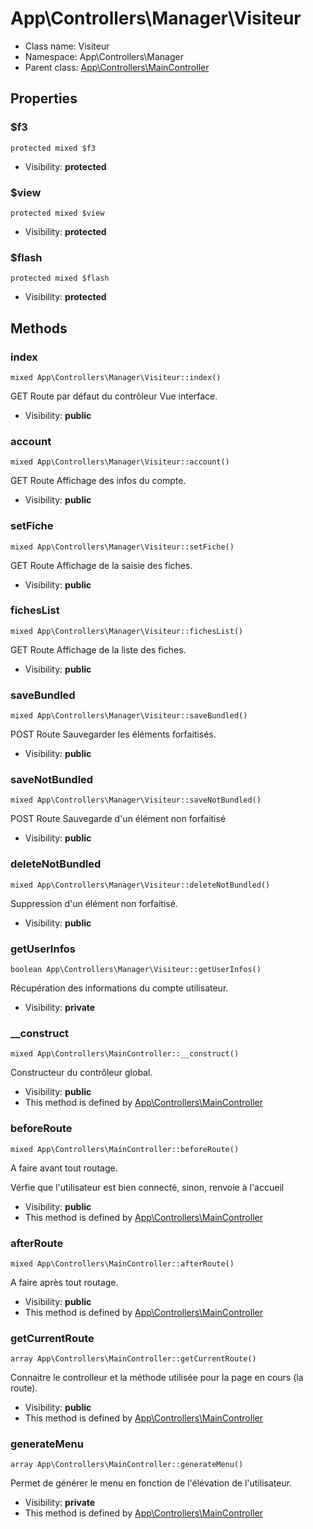 App\Controllers\Manager\Visiteur
===============






* Class name: Visiteur
* Namespace: App\Controllers\Manager
* Parent class: [App\Controllers\MainController](App-Controllers-MainController.md)





Properties
----------


### $f3

    protected mixed $f3





* Visibility: **protected**


### $view

    protected mixed $view





* Visibility: **protected**


### $flash

    protected mixed $flash





* Visibility: **protected**


Methods
-------


### index

    mixed App\Controllers\Manager\Visiteur::index()

GET Route par défaut du contrôleur
Vue interface.



* Visibility: **public**




### account

    mixed App\Controllers\Manager\Visiteur::account()

GET Route
Affichage des infos du compte.



* Visibility: **public**




### setFiche

    mixed App\Controllers\Manager\Visiteur::setFiche()

GET Route
Affichage de la saisie des fiches.



* Visibility: **public**




### fichesList

    mixed App\Controllers\Manager\Visiteur::fichesList()

GET Route
Affichage de la liste des fiches.



* Visibility: **public**




### saveBundled

    mixed App\Controllers\Manager\Visiteur::saveBundled()

POST Route
Sauvegarder les éléments forfaitisés.



* Visibility: **public**




### saveNotBundled

    mixed App\Controllers\Manager\Visiteur::saveNotBundled()

POST Route
Sauvegarde d'un élément non forfaitisé



* Visibility: **public**




### deleteNotBundled

    mixed App\Controllers\Manager\Visiteur::deleteNotBundled()

Suppression d'un élément non forfaitisé.



* Visibility: **public**




### getUserInfos

    boolean App\Controllers\Manager\Visiteur::getUserInfos()

Récupération des informations du compte utilisateur.



* Visibility: **private**




### __construct

    mixed App\Controllers\MainController::__construct()

Constructeur du contrôleur global.



* Visibility: **public**
* This method is defined by [App\Controllers\MainController](App-Controllers-MainController.md)




### beforeRoute

    mixed App\Controllers\MainController::beforeRoute()

A faire avant tout routage.

Vérfie que l'utilisateur est bien connecté, sinon, renvoie à l'accueil

* Visibility: **public**
* This method is defined by [App\Controllers\MainController](App-Controllers-MainController.md)




### afterRoute

    mixed App\Controllers\MainController::afterRoute()

A faire après tout routage.



* Visibility: **public**
* This method is defined by [App\Controllers\MainController](App-Controllers-MainController.md)




### getCurrentRoute

    array App\Controllers\MainController::getCurrentRoute()

Connaitre le controlleur et la méthode utilisée pour la page en cours (la route).



* Visibility: **public**
* This method is defined by [App\Controllers\MainController](App-Controllers-MainController.md)




### generateMenu

    array App\Controllers\MainController::generateMenu()

Permet de générer le menu en fonction de l'élévation de l'utilisateur.



* Visibility: **private**
* This method is defined by [App\Controllers\MainController](App-Controllers-MainController.md)



